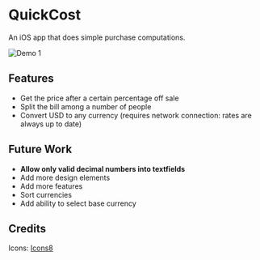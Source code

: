 # QuickCost
An iOS app that does simple purchase computations.

![Demo 1](https://cloud.githubusercontent.com/assets/17633442/24085138/819f4564-0ccc-11e7-9a2b-036e52be02e3.gif)

## Features
- Get the price after a certain percentage off sale
- Split the bill among a number of people
- Convert USD to any currency (requires network connection: rates are always up to date)

## Future Work
- **Allow only valid decimal numbers into textfields**
- Add more design elements
- Add more features
- Sort currencies
- Add ability to select base currency

## Credits
Icons: [Icons8](https://icons8.com/)

